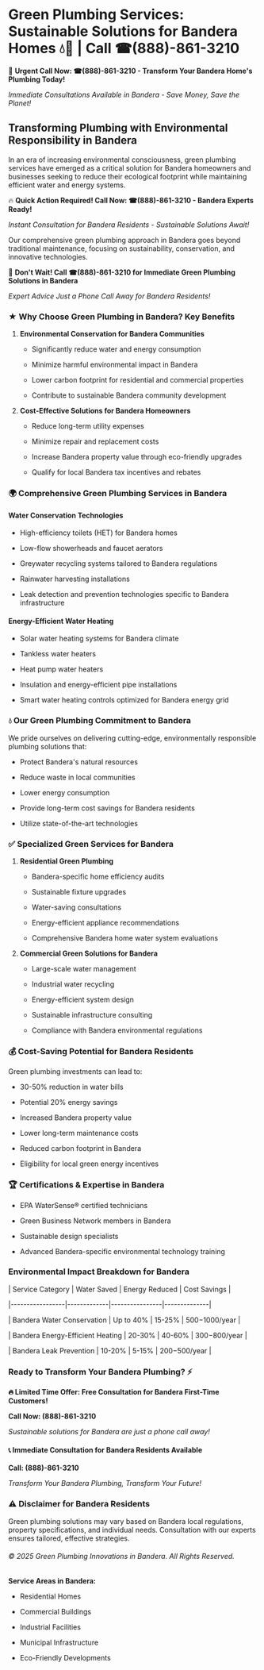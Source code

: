 # Green Plumbing Services: Sustainable Solutions for Bandera Homes 💧🌿 | Call ☎(888)-861-3210

🚨 **Urgent Call Now: ☎(888)-861-3210 - Transform Your Bandera Home's Plumbing Today!**
*Immediate Consultations Available in Bandera - Save Money, Save the Planet!*

## Transforming Plumbing with Environmental Responsibility in Bandera

In an era of increasing environmental consciousness, green plumbing services have emerged as a critical solution for Bandera homeowners and businesses seeking to reduce their ecological footprint while maintaining efficient water and energy systems. 

🔥 **Quick Action Required! Call Now: ☎(888)-861-3210 - Bandera Experts Ready!**
*Instant Consultation for Bandera Residents - Sustainable Solutions Await!*

Our comprehensive green plumbing approach in Bandera goes beyond traditional maintenance, focusing on sustainability, conservation, and innovative technologies.

🚨 **Don't Wait! Call ☎(888)-861-3210 for Immediate Green Plumbing Solutions in Bandera**
*Expert Advice Just a Phone Call Away for Bandera Residents!*

### ★ Why Choose Green Plumbing in Bandera? Key Benefits

1. **Environmental Conservation for Bandera Communities** 
   - Significantly reduce water and energy consumption
   - Minimize harmful environmental impact in Bandera
   - Lower carbon footprint for residential and commercial properties
   - Contribute to sustainable Bandera community development

2. **Cost-Effective Solutions for Bandera Homeowners** 
   - Reduce long-term utility expenses
   - Minimize repair and replacement costs
   - Increase Bandera property value through eco-friendly upgrades
   - Qualify for local Bandera tax incentives and rebates

### 🌍 Comprehensive Green Plumbing Services in Bandera

#### Water Conservation Technologies
- High-efficiency toilets (HET) for Bandera homes
- Low-flow showerheads and faucet aerators
- Greywater recycling systems tailored to Bandera regulations
- Rainwater harvesting installations
- Leak detection and prevention technologies specific to Bandera infrastructure

#### Energy-Efficient Water Heating
- Solar water heating systems for Bandera climate
- Tankless water heaters
- Heat pump water heaters
- Insulation and energy-efficient pipe installations
- Smart water heating controls optimized for Bandera energy grid

### 💧 Our Green Plumbing Commitment to Bandera

We pride ourselves on delivering cutting-edge, environmentally responsible plumbing solutions that:
- Protect Bandera's natural resources
- Reduce waste in local communities
- Lower energy consumption
- Provide long-term cost savings for Bandera residents
- Utilize state-of-the-art technologies

### ✅ Specialized Green Services for Bandera

1. **Residential Green Plumbing**
   - Bandera-specific home efficiency audits
   - Sustainable fixture upgrades
   - Water-saving consultations
   - Energy-efficient appliance recommendations
   - Comprehensive Bandera home water system evaluations

2. **Commercial Green Solutions for Bandera**
   - Large-scale water management
   - Industrial water recycling
   - Energy-efficient system design
   - Sustainable infrastructure consulting
   - Compliance with Bandera environmental regulations

### 💰 Cost-Saving Potential for Bandera Residents

Green plumbing investments can lead to:
- 30-50% reduction in water bills
- Potential 20% energy savings
- Increased Bandera property value
- Lower long-term maintenance costs
- Reduced carbon footprint in Bandera
- Eligibility for local green energy incentives

### 🏆 Certifications & Expertise in Bandera

- EPA WaterSense® certified technicians
- Green Business Network members in Bandera
- Sustainable design specialists
- Advanced Bandera-specific environmental technology training

### Environmental Impact Breakdown for Bandera

| Service Category | Water Saved | Energy Reduced | Cost Savings |
|-----------------|-------------|----------------|--------------|
| Bandera Water Conservation | Up to 40% | 15-25% | $500-$1000/year |
| Bandera Energy-Efficient Heating | 20-30% | 40-60% | $300-$800/year |
| Bandera Leak Prevention | 10-20% | 5-15% | $200-$500/year |

### Ready to Transform Your Bandera Plumbing? ⚡

**🔥 Limited Time Offer: Free Consultation for Bandera First-Time Customers!**

**Call Now: (888)-861-3210**
*Sustainable solutions for Bandera are just a phone call away!*

#### 📞 Immediate Consultation for Bandera Residents Available

**Call: (888)-861-3210**
*Transform Your Bandera Plumbing, Transform Your Future!*

### ⚠️ Disclaimer for Bandera Residents

Green plumbing solutions may vary based on Bandera local regulations, property specifications, and individual needs. Consultation with our experts ensures tailored, effective strategies.

###### © 2025 Green Plumbing Innovations in Bandera. All Rights Reserved.

**Service Areas in Bandera:** 
- Residential Homes
- Commercial Buildings
- Industrial Facilities
- Municipal Infrastructure
- Eco-Friendly Developments